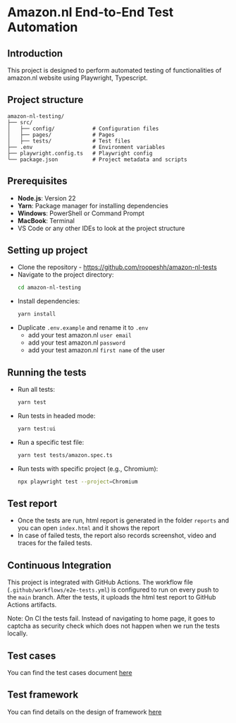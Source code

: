 # Amazon.nl End-to-End Test Automation

## Introduction

This project is designed to perform automated testing of functionalities of amazon.nl website using Playwright, Typescript.

## Project structure

```
amazon-nl-testing/
├── src/
│   ├── config/            # Configuration files
│   ├── pages/             # Pages
│   ├── tests/             # Test files
├── .env                   # Environment variables
├── playwright.config.ts   # Playwright config
└── package.json           # Project metadata and scripts
```

## Prerequisites

- **Node.js**: Version 22
- **Yarn**: Package manager for installing dependencies
- **Windows**: PowerShell or Command Prompt
- **MacBook**: Terminal
- VS Code or any other IDEs to look at the project structure

## Setting up project

- Clone the repository - https://github.com/roopeshh/amazon-nl-tests
- Navigate to the project directory:
  ```bash
  cd amazon-nl-testing
  ```
- Install dependencies:
  ```bash
  yarn install
  ```
- Duplicate `.env.example` and rename it to `.env`
  - add your test amazon.nl `user email`
  - add your test amazon.nl `password`
  - add your test amazon.nl `first name` of the user

## Running the tests

- Run all tests:

  ```bash
  yarn test
  ```

- Run tests in headed mode:

  ```bash
  yarn test:ui
  ```

- Run a specific test file:

  ```bash
  yarn test tests/amazon.spec.ts
  ```

- Run tests with specific project (e.g., Chromium):
  ```bash
  npx playwright test --project=Chromium
  ```

## Test report

- Once the tests are run, html report is generated in the folder `reports` and you can open `index.html` and it shows the  report
- In case of failed tests, the report also records screenshot, video and traces for the failed tests.

## Continuous Integration

This project is integrated with GitHub Actions. The workflow file (`.github/workflows/e2e-tests.yml`) is configured to run on every push to the `main` branch. After the tests, it uploads the html test report to GitHub Actions artifacts.

Note: On CI the tests fail. Instead of navigating to home page, it goes to captcha as security check which does not happen when we run the tests locally.

## Test cases

You can find the test cases document [here](https://github.com/roopeshh/amazon-nl-tests/blob/main/TestCases.md)

## Test framework

You can find details on the design of framework [here](https://github.com/roopeshh/amazon-nl-tests/blob/main/Description.md)
